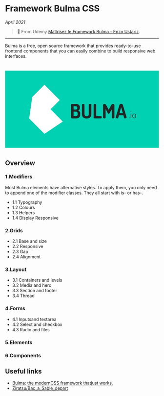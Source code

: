 # Framework Bulma CSS

_April 2021_

> 🔨 From Udemy [Maîtrisez le Framework Bulma - Enzo Ustariz](https://www.udemy.com/course/maitrisez-le-framework-bulma).

---

Bulma is a free, open source framework that provides ready-to-use frontend components that you can easily combine to build responsive web interfaces.

<h1 align="center">
    <img src="_readme-img/logo-bulma.jpg">
</h1>

## Overview

### 1.Modifiers

Most Bulma elements have alternative styles. To apply them, you only need to append one of the modifier classes. They all start with is- or has-.

- 1.1 Typography
- 1.2 Colours
- 1.3 Helpers
- 1.4 Display Responsive

### 2.Grids

- 2.1 Base and size
- 2.2 Responsive
- 2.3 Gap
- 2.4 Alignment

### 3.Layout

- 3.1 Containers and levels
- 3.2 Media and hero
- 3.3 Section and footer
- 3.4 Thread

### 4.Forms

- 4.1 Inputsand textarea
- 4.2 Select and checkbox
- 4.3 Radio and files

### 5.Elements

### 6.Components

## Useful links

- [Bulma: the modernCSS framework thatjust works.](https://bulma.io/)
- [Ziratsu/Bac_a_Sable_depart](https://github.com/Ziratsu/Bac_a_Sable_depart)
